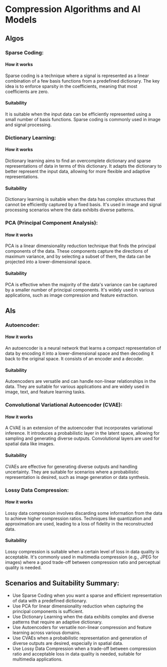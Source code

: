 # Compression Algorithms and AI Models
## Algos
### Sparse Coding:

#### How it works
Sparse coding is a technique where a signal is represented as a linear combination of a few basis functions from a predefined dictionary. The key idea is to enforce sparsity in the coefficients, meaning that most coefficients are zero.
#### Suitability
It is suitable when the input data can be efficiently represented using a small number of basis functions. Sparse coding is commonly used in image and signal processing.

### Dictionary Learning:

#### How it works
Dictionary learning aims to find an overcomplete dictionary and sparse representations of data in terms of this dictionary. It adapts the dictionary to better represent the input data, allowing for more flexible and adaptive representations.
#### Suitability
Dictionary learning is suitable when the data has complex structures that cannot be efficiently captured by a fixed basis. It's used in image and signal processing scenarios where the data exhibits diverse patterns.

### PCA (Principal Component Analysis):

#### How it works
PCA is a linear dimensionality reduction technique that finds the principal components of the data. These components capture the directions of maximum variance, and by selecting a subset of them, the data can be projected into a lower-dimensional space.
#### Suitability
PCA is effective when the majority of the data's variance can be captured by a smaller number of principal components. It's widely used in various applications, such as image compression and feature extraction.

## AIs
### Autoencoder:

#### How it works
An autoencoder is a neural network that learns a compact representation of data by encoding it into a lower-dimensional space and then decoding it back to the original space. It consists of an encoder and a decoder.
#### Suitability
Autoencoders are versatile and can handle non-linear relationships in the data. They are suitable for various applications and are widely used in image, text, and feature learning tasks.

### Convolutional Variational Autoencoder (CVAE):

#### How it works
A CVAE is an extension of the autoencoder that incorporates variational inference. It introduces a probabilistic layer in the latent space, allowing for sampling and generating diverse outputs. Convolutional layers are used for spatial data like images.
#### Suitability
CVAEs are effective for generating diverse outputs and handling uncertainty. They are suitable for scenarios where a probabilistic representation is desired, such as image generation or data synthesis.

### Lossy Data Compression:

#### How it works
Lossy data compression involves discarding some information from the data to achieve higher compression ratios. Techniques like quantization and approximation are used, leading to a loss of fidelity in the reconstructed data.
#### Suitability
Lossy compression is suitable when a certain level of loss in data quality is acceptable. It's commonly used in multimedia compression (e.g., JPEG for images) where a good trade-off between compression ratio and perceptual quality is needed.

## Scenarios and Suitability Summary:

- Use Sparse Coding when you want a sparse and efficient representation of data with a predefined dictionary.
- Use PCA for linear dimensionality reduction when capturing the principal components is sufficient.
- Use Dictionary Learning when the data exhibits complex and diverse patterns that require an adaptive dictionary.
- Use Autoencoders for versatile non-linear compression and feature learning across various domains.
- Use CVAEs when a probabilistic representation and generation of diverse outputs are desired, especially in spatial data.
- Use Lossy Data Compression when a trade-off between compression ratio and acceptable loss in data quality is needed, suitable for multimedia applications.